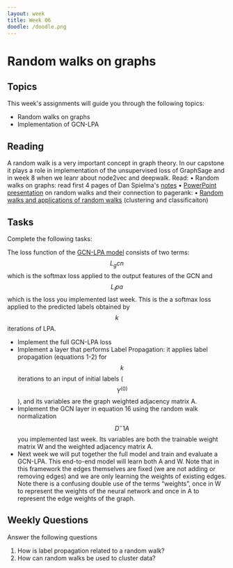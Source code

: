 ```yaml
---
layout: week
title: Week 06
doodle: /doodle.png
---
```


# Random walks on graphs

## Topics

This week's assignments will guide you through the following topics:
* Random walks on graphs
* Implementation of GCN-LPA

## Reading

A random walk is a very important concept in graph theory. In our capstone it plays a role in implementation of the unsupervised loss of GraphSage and in week 8 when we leanr about node2vec and deepwalk.
Read:
•    Random walks on graphs: read first 4 pages of Dan Spielma's [notes](http://cs.yale.edu/homes/spielman/561/lect10-18.pdf)
•    [PowerPoint presentation](https://www.ic.unicamp.br/~wainer/cursos/1s2014/2007-10-01.sarkar.pdf) on random walks and their connection to pagerank:
•    [Random walks and applications of random walks](https://www.cs.rpi.edu/~slotag/classes/FA16/slides/lec20-sample2.pdf) (clustering and classificaiton)

## Tasks

Complete the following tasks:

The loss function of the [GCN-LPA model](https://arxiv.org/pdf/2002.06755) consists of two terms: $$L_gcn$$ which is the softmax loss applied to the output features of the GCN and $$L_lpa$$ which is the loss you implemented last week. This is the a softmax loss applied to the predicted labels obtained by $$k$$ iterations of LPA.
* Implement the full GCN-LPA loss
* Implement a layer that performs Label Propagation: it applies label propagation (equations 1-2) for $$k$$ iterations to an input of initial labels ($$Y^(0)$$), and its variables are the graph weighted adjacency matrix A.
* Implement the GCN layer in equation 16 using the random walk normalization $$D^-1A$$ you implemented last week. Its variables are both the trainable weight matrix W and the weighted adjacency matrix A.
* Next week we will put together the full model and train and evaluate a GCN-LPA. This end-to-end model will learn both A and W. Note that in this framework the edges themselves are fixed (we are not adding or removing edges) and we are only learning the weights of existing edges.
Note there is a confusing double use of the terms “weights”, once in W to represent the weights of the neural network and once in A to represent the edge weights of the graph.


## Weekly Questions

Answer the following questions
1.    How is label propagation related to a random walk?
2.    How can random walks be used to cluster data?


